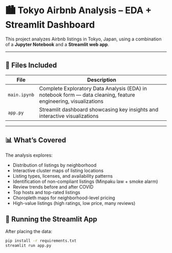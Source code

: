 # 🏙️ Tokyo Airbnb Analysis – EDA + Streamlit Dashboard

This project analyzes Airbnb listings in Tokyo, Japan, using a combination of a **Jupyter Notebook** and a **Streamlit web app**.

---

## 📁 Files Included

| File | Description |
|------|-------------|
| `main.ipynb` | Complete Exploratory Data Analysis (EDA) in notebook form — data cleaning, feature engineering, visualizations |
| `app.py` | Streamlit dashboard showcasing key insights and interactive visualizations |

---

## 📊 What’s Covered

The analysis explores:

- Distribution of listings by neighborhood
- Interactive cluster maps of listing locations
- Listing types, licenses, and availability patterns
- Identification of non-compliant listings (Minpaku law + smoke alarm)
- Review trends before and after COVID
- Top hosts and top-rated listings
- Choropleth maps for neighborhood-level pricing
- High-value listings (high ratings, low price, many reviews)

## 🚀 Running the Streamlit App

After placing the data:

```bash
pip install -r requirements.txt
streamlit run app.py
